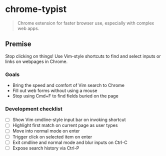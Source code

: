 # chrome-typist

> Chrome extension for faster browser use, especially with complex web apps.

## Premise
Stop clicking on things! Use Vim-style shortcuts to find and select inputs or links on webpages in Chrome.

### Goals
- Bring the speed and comfort of Vim search to Chrome
- Fill out web forms without using a mouse
- Stop using Cmd+F to find fields buried on the page

### Development checklist
- [ ] Show Vim cmdline-style input bar on invoking shortcut
- [ ] Highlight first match on current page as user types
- [ ] Move into normal mode on enter
- [ ] Trigger click on selected item on enter
- [ ] Exit cmdline and normal mode and blur inputs on Ctrl-C
- [ ] Expose search history via Ctrl-P
